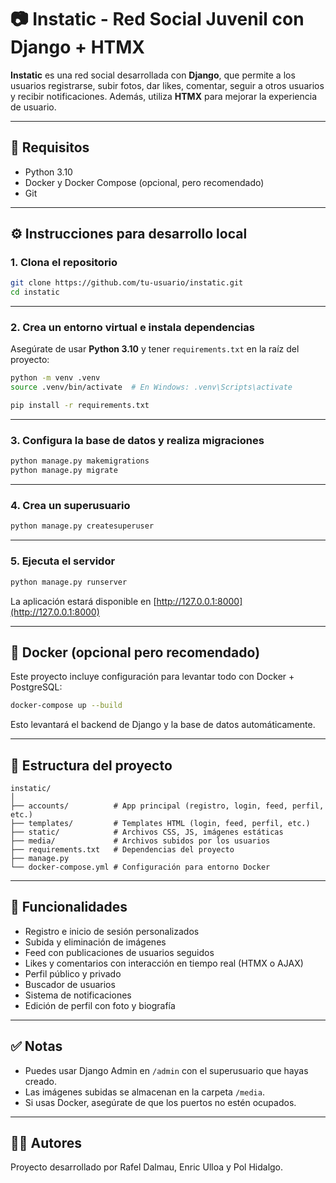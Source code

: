 # 📷 Instatic - Red Social Juvenil con Django + HTMX

**Instatic** es una red social desarrollada con **Django**, que permite a los usuarios registrarse, subir fotos, dar likes, comentar, seguir a otros usuarios y recibir notificaciones. Además, utiliza **HTMX** para mejorar la experiencia de usuario.

---

## 🔧 Requisitos

- Python 3.10
- Docker y Docker Compose (opcional, pero recomendado)
- Git

---

## ⚙️ Instrucciones para desarrollo local

### 1. Clona el repositorio

```bash
git clone https://github.com/tu-usuario/instatic.git
cd instatic
```

---

### 2. Crea un entorno virtual e instala dependencias

Asegúrate de usar **Python 3.10** y tener `requirements.txt` en la raíz del proyecto:

```bash
python -m venv .venv
source .venv/bin/activate  # En Windows: .venv\Scripts\activate

pip install -r requirements.txt
```

---

### 3. Configura la base de datos y realiza migraciones

```bash
python manage.py makemigrations
python manage.py migrate
```

---

### 4. Crea un superusuario

```bash
python manage.py createsuperuser
```

---

### 5. Ejecuta el servidor

```bash
python manage.py runserver
```

La aplicación estará disponible en [http://127.0.0.1:8000](http://127.0.0.1:8000)

---

## 🐳 Docker (opcional pero recomendado)

Este proyecto incluye configuración para levantar todo con Docker + PostgreSQL:

```bash
docker-compose up --build
```

Esto levantará el backend de Django y la base de datos automáticamente.

---

## 📁 Estructura del proyecto

```
instatic/
│
├── accounts/          # App principal (registro, login, feed, perfil, etc.)
├── templates/         # Templates HTML (login, feed, perfil, etc.)
├── static/            # Archivos CSS, JS, imágenes estáticas
├── media/             # Archivos subidos por los usuarios
├── requirements.txt   # Dependencias del proyecto
├── manage.py
└── docker-compose.yml # Configuración para entorno Docker
```

---

## 📌 Funcionalidades

- Registro e inicio de sesión personalizados
- Subida y eliminación de imágenes
- Feed con publicaciones de usuarios seguidos
- Likes y comentarios con interacción en tiempo real (HTMX o AJAX)
- Perfil público y privado
- Buscador de usuarios
- Sistema de notificaciones
- Edición de perfil con foto y biografía

---

## ✅ Notas

- Puedes usar Django Admin en `/admin` con el superusuario que hayas creado.
- Las imágenes subidas se almacenan en la carpeta `/media`.
- Si usas Docker, asegúrate de que los puertos no estén ocupados.

---

## 🧑‍💻 Autores

Proyecto desarrollado por Rafel Dalmau, Enric Ulloa y Pol Hidalgo.
